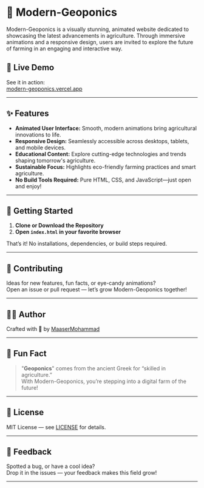 # 🌾 Modern-Geoponics

Modern-Geoponics is a visually stunning, animated website dedicated to showcasing the latest advancements in agriculture. Through immersive animations and a responsive design, users are invited to explore the future of farming in an engaging and interactive way.

## 🚀 Live Demo

See it in action:  
[modern-geoponics.vercel.app](https://modern-geoponics.vercel.app)

---

## ✨ Features

- **Animated User Interface:** Smooth, modern animations bring agricultural innovations to life.
- **Responsive Design:** Seamlessly accessible across desktops, tablets, and mobile devices.
- **Educational Content:** Explore cutting-edge technologies and trends shaping tomorrow's agriculture.
- **Sustainable Focus:** Highlights eco-friendly farming practices and smart agriculture.
- **No Build Tools Required:** Pure HTML, CSS, and JavaScript—just open and enjoy!

---

## 🌱 Getting Started

1. **Clone or Download the Repository**
2. **Open `index.html` in your favorite browser**

That’s it! No installations, dependencies, or build steps required.

---
## 🤝 Contributing

Ideas for new features, fun facts, or eye-candy animations?  
Open an issue or pull request — let’s grow Modern-Geoponics together!

---
 
## 🧑‍🌾 Author

Crafted with 💚 by [MaaserMohammad](https://github.com/MaaserMohammad)

---

## 🌟 Fun Fact

> "**Geoponics**" comes from the ancient Greek for “skilled in agriculture.”  
> With Modern-Geoponics, you’re stepping into a digital farm of the future!

---

## 📄 License

MIT License — see [LICENSE](LICENSE) for details.

---


## 📝 Feedback

Spotted a bug, or have a cool idea?  
Drop it in the issues — your feedback makes this field grow!

---

